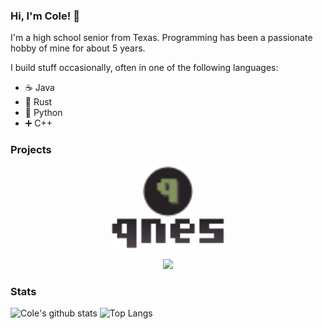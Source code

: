 ### Hi, I'm Cole! 👋

I'm a high school senior from Texas. Programming has been a passionate hobby of mine for about 5 years.

I build stuff occasionally, often in one of the following languages:
- ☕ Java
- 🦀 Rust
- 🐍 Python
- ➕ C++

### Projects

<p align="center">
  <a href="https://github.com/cbryant02/qnes">
    <img height="80" src="https://github.com/cbryant02/qnes/raw/master/qnes_logo.svg"/>
    <br/>
    <img height="48" src="https://github.com/cbryant02/qnes/raw/master/qnes.svg"/>
  </a>
</p>

<p align="center">
  <a href="https://github.com/ghost2-discord/ghost2">
    <img height="96" src="https://raw.githubusercontent.com/ghost2-discord/ghost2/release/1.2/ghost-banner.svg"/>
  </a>
</p>


### Stats
<!-- If you're reading this, go get these cards at anuraghazra/github-readme-stats! -->
![Cole's github stats](https://github-readme-stats.vercel.app/api?username=cbryant02&count_private=true&show_icons=true)
![Top Langs](https://github-readme-stats.vercel.app/api/top-langs/?username=cbryant02&exclude_repo=hasm&layout=compact)

<!--
**cbryant02/cbryant02** is a ✨ _special_ ✨ repository because its `README.md` (this file) appears on your GitHub profile.

Here are some ideas to get you started:

- 🔭 I’m currently working on ...
- 🌱 I’m currently learning ...
- 👯 I’m looking to collaborate on ...
- 🤔 I’m looking for help with ...
- 💬 Ask me about ...
- 📫 How to reach me: ...
- 😄 Pronouns: ...
- ⚡ Fun fact: ...
-->
